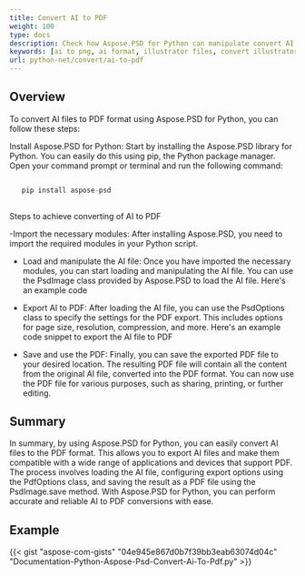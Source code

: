 ```yaml
---
title: Convert AI to PDF
weight: 100
type: docs
description: Check how Aspose.PSD for Python can manipulate convert AI Images to PDF
keywords: [ai to png, ai format, illustrator files, convert illustrator, ai to pdf, ai to jpeg, ai to tiff, ai to psd, psd api, python, code sample]
url: python-net/convert/ai-to-pdf
---
```


## **Overview**
To convert AI files to PDF format using Aspose.PSD for Python, you can follow these steps:

Install Aspose.PSD for Python: Start by installing the Aspose.PSD library for Python. You can easily do this using pip, the Python package manager. Open your command prompt or terminal and run the following command:

```python

   pip install aspose-psd
  
```

Steps to achieve converting of AI to PDF

-Import the necessary modules: After installing Aspose.PSD, you need to import the required modules in your Python script. 
- Load and manipulate the AI file: Once you have imported the necessary modules, you can start loading and manipulating the AI file. You can use the PsdImage class provided by Aspose.PSD to load the AI file. Here's an example code

- Export AI to PDF: After loading the AI file, you can use the PsdOptions class to specify the settings for the PDF export. This includes options for page size, resolution, compression, and more. Here's an example code snippet to export the AI file to PDF

- Save and use the PDF: Finally, you can save the exported PDF file to your desired location. The resulting PDF file will contain all the content from the original AI file, converted into the PDF format. You can now use the PDF file for various purposes, such as sharing, printing, or further editing.

## **Summary**
In summary, by using Aspose.PSD for Python, you can easily convert AI files to the PDF format. This allows you to export AI files and make them compatible with a wide range of applications and devices that support PDF. The process involves loading the AI file, configuring export options using the PdfOptions class, and saving the result as a PDF file using the PsdImage.save method. With Aspose.PSD for Python, you can perform accurate and reliable AI to PDF conversions with ease.

## **Example**
{{< gist "aspose-com-gists" "04e945e867d0b7f39bb3eab63074d04c" "Documentation-Python-Aspose-Psd-Convert-Ai-To-Pdf.py" >}}
